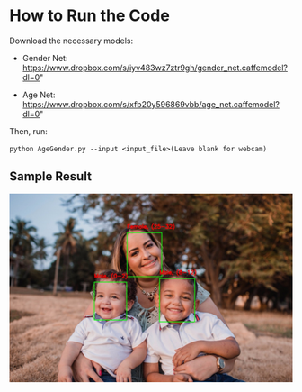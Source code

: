 # How to Run the Code

Download the necessary models:

  - Gender Net: https://www.dropbox.com/s/iyv483wz7ztr9gh/gender_net.caffemodel?dl=0"
  
  - Age Net: https://www.dropbox.com/s/xfb20y596869vbb/age_net.caffemodel?dl=0"


Then, run:

```
python AgeGender.py --input <input_file>(Leave blank for webcam)
```

## Sample Result

![](sample-output.jpg)

